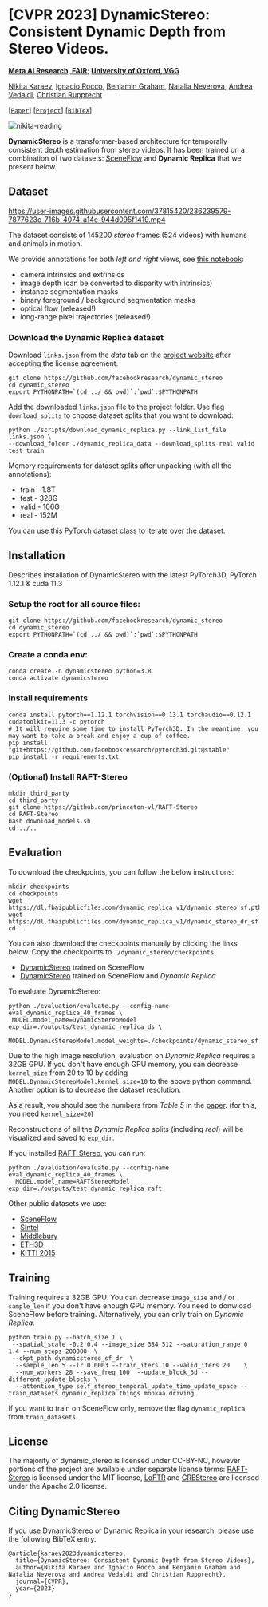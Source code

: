 # [CVPR 2023] DynamicStereo: Consistent Dynamic Depth from Stereo Videos.

**[Meta AI Research, FAIR](https://ai.facebook.com/research/)**; **[University of Oxford, VGG](https://www.robots.ox.ac.uk/~vgg/)**

[Nikita Karaev](https://nikitakaraevv.github.io/), [Ignacio Rocco](https://www.irocco.info/), [Benjamin Graham](https://ai.facebook.com/people/benjamin-graham/), [Natalia Neverova](https://nneverova.github.io/), [Andrea Vedaldi](https://www.robots.ox.ac.uk/~vedaldi/), [Christian Rupprecht](https://chrirupp.github.io/)

[[`Paper`](https://research.facebook.com/publications/dynamicstereo-consistent-dynamic-depth-from-stereo-videos/)] [[`Project`](https://dynamic-stereo.github.io/)] [[`BibTeX`](#citing-dynamicstereo)]

![nikita-reading](https://user-images.githubusercontent.com/37815420/236242052-e72d5605-1ab2-426c-ae8d-5c8a86d5252c.gif)

**DynamicStereo** is a transformer-based architecture for temporally consistent depth estimation from stereo videos. It has been trained on a combination of two datasets: [SceneFlow](https://lmb.informatik.uni-freiburg.de/resources/datasets/SceneFlowDatasets.en.html) and **Dynamic Replica** that we present below.

## Dataset

https://user-images.githubusercontent.com/37815420/236239579-7877623c-716b-4074-a14e-944d095f1419.mp4

The dataset consists of 145200 *stereo* frames (524 videos) with humans and animals in motion. 

We provide annotations for both *left and right* views, see [this notebook](https://github.com/facebookresearch/dynamic_stereo/notebooks/Dynamic_Replica_demo.ipynb): 
- camera intrinsics and extrinsics
- image depth (can be converted to disparity with intrinsics)
- instance segmentation masks
- binary foreground / background segmentation masks
- optical flow (released!)
- long-range pixel trajectories (released!)


### Download the Dynamic Replica dataset
Download `links.json` from the *data* tab on the [project website](https://dynamic-stereo.github.io/) after accepting the license agreement.
```
git clone https://github.com/facebookresearch/dynamic_stereo
cd dynamic_stereo
export PYTHONPATH=`(cd ../ && pwd)`:`pwd`:$PYTHONPATH
```
Add the downloaded `links.json` file to the project folder. Use flag `download_splits` to choose dataset splits that you want to download: 
```
python ./scripts/download_dynamic_replica.py --link_list_file links.json \
--download_folder ./dynamic_replica_data --download_splits real valid test train
```

Memory requirements for dataset splits after unpacking (with all the annotations):
- train - 1.8T
- test - 328G
- valid - 106G
- real - 152M

You can use [this PyTorch dataset class](https://github.com/facebookresearch/dynamic_stereo/blob/dfe2907faf41b810e6bb0c146777d81cb48cb4f5/datasets/dynamic_stereo_datasets.py#L287) to iterate over the dataset.

## Installation

Describes installation of DynamicStereo with the latest PyTorch3D, PyTorch 1.12.1 & cuda 11.3

### Setup the root for all source files:
```
git clone https://github.com/facebookresearch/dynamic_stereo
cd dynamic_stereo
export PYTHONPATH=`(cd ../ && pwd)`:`pwd`:$PYTHONPATH
```
### Create a conda env:
```
conda create -n dynamicstereo python=3.8
conda activate dynamicstereo
```
### Install requirements
```
conda install pytorch==1.12.1 torchvision==0.13.1 torchaudio==0.12.1 cudatoolkit=11.3 -c pytorch
# It will require some time to install PyTorch3D. In the meantime, you may want to take a break and enjoy a cup of coffee.
pip install "git+https://github.com/facebookresearch/pytorch3d.git@stable"
pip install -r requirements.txt
```

### (Optional) Install RAFT-Stereo
```
mkdir third_party
cd third_party
git clone https://github.com/princeton-vl/RAFT-Stereo
cd RAFT-Stereo
bash download_models.sh
cd ../..
```



## Evaluation
To download the checkpoints, you can follow the below instructions:
```
mkdir checkpoints
cd checkpoints
wget https://dl.fbaipublicfiles.com/dynamic_replica_v1/dynamic_stereo_sf.pth 
wget https://dl.fbaipublicfiles.com/dynamic_replica_v1/dynamic_stereo_dr_sf.pth 
cd ..
```
You can also download the checkpoints manually by clicking the links below. Copy the checkpoints to `./dynamic_stereo/checkpoints`.

- [DynamicStereo](https://dl.fbaipublicfiles.com/dynamic_replica_v1/dynamic_stereo_sf.pth) trained on SceneFlow
- [DynamicStereo](https://dl.fbaipublicfiles.com/dynamic_replica_v1/dynamic_stereo_dr_sf.pth) trained on SceneFlow and *Dynamic Replica*

To evaluate DynamicStereo:
```
python ./evaluation/evaluate.py --config-name eval_dynamic_replica_40_frames \
 MODEL.model_name=DynamicStereoModel exp_dir=./outputs/test_dynamic_replica_ds \
 MODEL.DynamicStereoModel.model_weights=./checkpoints/dynamic_stereo_sf.pth 
```
Due to the high image resolution, evaluation on *Dynamic Replica* requires a 32GB GPU. If you don't have enough GPU memory, you can decrease `kernel_size` from 20 to 10 by adding `MODEL.DynamicStereoModel.kernel_size=10` to the above python command. Another option is to decrease the dataset resolution.

As a result, you should see the numbers from *Table 5* in the [paper](https://arxiv.org/pdf/2305.02296.pdf). (for this, you need `kernel_size=20`)

Reconstructions of all the *Dynamic Replica* splits (including *real*) will be visualized and saved to `exp_dir`.

If you installed [RAFT-Stereo](https://github.com/princeton-vl/RAFT-Stereo), you can run:
```
python ./evaluation/evaluate.py --config-name eval_dynamic_replica_40_frames \
  MODEL.model_name=RAFTStereoModel exp_dir=./outputs/test_dynamic_replica_raft
```

Other public datasets we use: 
 - [SceneFlow](https://lmb.informatik.uni-freiburg.de/resources/datasets/SceneFlowDatasets.en.html)
 - [Sintel](http://sintel.is.tue.mpg.de/stereo)
 - [Middlebury](https://vision.middlebury.edu/stereo/data/)
 - [ETH3D](https://www.eth3d.net/datasets#low-res-two-view-training-data)
 - [KITTI 2015](http://www.cvlibs.net/datasets/kitti/eval_stereo.php) 

## Training
Training requires a 32GB GPU. You can decrease `image_size` and / or `sample_len` if you don't have enough GPU memory.
You need to donwload SceneFlow before training. Alternatively, you can only train on *Dynamic Replica*.
```
python train.py --batch_size 1 \
 --spatial_scale -0.2 0.4 --image_size 384 512 --saturation_range 0 1.4 --num_steps 200000  \
 --ckpt_path dynamicstereo_sf_dr  \
  --sample_len 5 --lr 0.0003 --train_iters 10 --valid_iters 20    \
  --num_workers 28 --save_freq 100  --update_block_3d --different_update_blocks \
  --attention_type self_stereo_temporal_update_time_update_space --train_datasets dynamic_replica things monkaa driving
```
If you want to train on SceneFlow only, remove the flag `dynamic_replica` from `train_datasets`.



## License
The majority of dynamic_stereo is licensed under CC-BY-NC, however portions of the project are available under separate license terms: [RAFT-Stereo](https://github.com/princeton-vl/RAFT-Stereo) is licensed under the MIT license, [LoFTR](https://github.com/zju3dv/LoFTR) and [CREStereo](https://github.com/megvii-research/CREStereo) are licensed under the Apache 2.0 license.


## Citing DynamicStereo
If you use DynamicStereo or Dynamic Replica in your research, please use the following BibTeX entry.
```
@article{karaev2023dynamicstereo,
  title={DynamicStereo: Consistent Dynamic Depth from Stereo Videos},
  author={Nikita Karaev and Ignacio Rocco and Benjamin Graham and Natalia Neverova and Andrea Vedaldi and Christian Rupprecht},
  journal={CVPR},
  year={2023}
}
```
